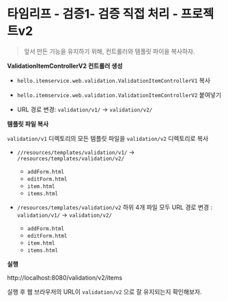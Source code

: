 # 타임리프 - 검증1- 검증 직접 처리 - 프로젝트v2

> 앞서 만든 기능을 유지하기 위해, 컨트롤러와 템플릿 파이을 복사하자.



**ValidationItemControllerV2 컨트롤러 생성**

* `hello.itemservice.web.validation.ValidationItemControllerV1` 복사

* `hello.itemservice.web.validation.ValidationItemControllerV2` 붙여넣기



* URL 경로 변경: `validation/v1/` -> `validation/v2/`



**템플릿 파일 복사**

`validation/v1` 디렉토리의 모든 템플릿 파일을 `validation/v2` 디렉토리로 복사

* `//resources/templates/validation/v1/` -> `/resources/templates/validation/v2/`
  * `addForm.html`
  * `editForm.html`
  * `item.html`
  * `items.html`



* `/resources/templates/validation/v2` 하위 4개 파일 모두 URL 경로 변경 : `validation/v1/` -> `validation/v2/`
  * `addForm.html`
  * `editForm.html`
  * `item.html`
  * `items.html`



**실행**

http://localhost:8080/validation/v2/items

실행 후 웹 브라우저의 URL이 `validation/v2` 으로 잘 유지되는지 확인해보자.